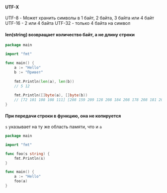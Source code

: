 #### UTF-X
UTF-8 - Может хранить символы в 1 байт, 2 байта, 3 байта или 4 байт
UTF-16 - 2 или 4 байта
UTF-32 - только 4 байта на символ

#### len(string) возвращает количество байт, а не длину строки
```go
package main

import "fmt"

func main() {
	a := "Hello"
	b := "Привет"
	
	fmt.Println(len(a), len(b)) 
	// 5 12
	
	fmt.Println([]byte(a), []byte(b)) 
	// [72 101 108 108 111] [208 159 209 128 208 184 208 178 208 181 209 130]
}
```

#### При передачи строки в функцию, она не копируется
`s` указывает на ту же область памяти, что и `a`
```go
package main

import "fmt"

func foo(s string) {
	fmt.Println(s) 
}

func main() {
	a := "Hello"
	foo(a)
}
```